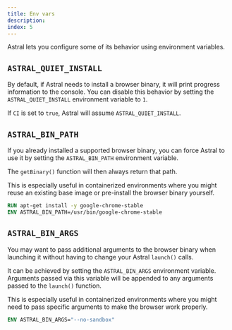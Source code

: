 ```yaml
---
title: Env vars
description:
index: 5
---
```


Astral lets you configure some of its behavior using environment variables.

## `ASTRAL_QUIET_INSTALL`

By default, if Astral needs to install a browser binary, it will print progress
information to the console. You can disable this behavior by setting the
`ASTRAL_QUIET_INSTALL` environment variable to `1`.

If `CI` is set to `true`, Astral will assume `ASTRAL_QUIET_INSTALL`.

## `ASTRAL_BIN_PATH`

If you already installed a supported browser binary, you can force Astral to use
it by setting the `ASTRAL_BIN_PATH` environment variable.

The `getBinary()` function will then always return that path.

This is especially useful in containerized environments where you might reuse an
existing base image or pre-install the browser binary yourself.

```dockerfile
RUN apt-get install -y google-chrome-stable
ENV ASTRAL_BIN_PATH=/usr/bin/google-chrome-stable
```

## `ASTRAL_BIN_ARGS`

You may want to pass additional arguments to the browser binary when launching
it without having to change your Astral `launch()` calls.

It can be achieved by setting the `ASTRAL_BIN_ARGS` environment variable.
Arguments passed via this variable will be appended to any arguments passed to
the `launch()` function.

This is especially useful in containerized environments where you might need to
pass specific arguments to make the browser work properly.

```dockerfile
ENV ASTRAL_BIN_ARGS="--no-sandbox"
```

